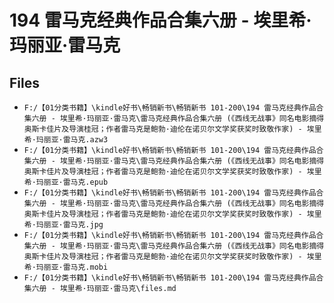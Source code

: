# 194 雷马克经典作品合集六册 - 埃里希·玛丽亚·雷马克

## Files

- `F:/【01分类书籍】\kindle好书\畅销新书\畅销新书 101-200\194 雷马克经典作品合集六册 - 埃里希·玛丽亚·雷马克\雷马克经典作品合集六册 (《西线无战事》同名电影摘得奥斯卡佳片及导演桂冠；作者雷马克是鲍勃·迪伦在诺贝尔文学奖获奖时致敬作家) - 埃里希·玛丽亚·雷马克.azw3`
- `F:/【01分类书籍】\kindle好书\畅销新书\畅销新书 101-200\194 雷马克经典作品合集六册 - 埃里希·玛丽亚·雷马克\雷马克经典作品合集六册 (《西线无战事》同名电影摘得奥斯卡佳片及导演桂冠；作者雷马克是鲍勃·迪伦在诺贝尔文学奖获奖时致敬作家) - 埃里希·玛丽亚·雷马克.epub`
- `F:/【01分类书籍】\kindle好书\畅销新书\畅销新书 101-200\194 雷马克经典作品合集六册 - 埃里希·玛丽亚·雷马克\雷马克经典作品合集六册 (《西线无战事》同名电影摘得奥斯卡佳片及导演桂冠；作者雷马克是鲍勃·迪伦在诺贝尔文学奖获奖时致敬作家) - 埃里希·玛丽亚·雷马克.jpg`
- `F:/【01分类书籍】\kindle好书\畅销新书\畅销新书 101-200\194 雷马克经典作品合集六册 - 埃里希·玛丽亚·雷马克\雷马克经典作品合集六册 (《西线无战事》同名电影摘得奥斯卡佳片及导演桂冠；作者雷马克是鲍勃·迪伦在诺贝尔文学奖获奖时致敬作家) - 埃里希·玛丽亚·雷马克.mobi`
- `F:/【01分类书籍】\kindle好书\畅销新书\畅销新书 101-200\194 雷马克经典作品合集六册 - 埃里希·玛丽亚·雷马克\files.md`
